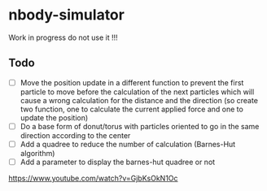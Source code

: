 # nbody-simulator

Work in progress do not use it !!!

## Todo

- [ ] Move the position update in a different function to prevent the first particle to move before the calculation of
  the next particles which will cause a wrong calculation for the distance and the direction (so create two function,
  one to calculate the current applied force and one to update the position)
- [ ] Do a base form of donut/torus with particles oriented to go in the same direction according to the center
- [ ] Add a quadree to reduce the number of calculation (Barnes-Hut algorithm)
- [ ] Add a parameter to display the barnes-hut quadree or not

<https://www.youtube.com/watch?v=GjbKsOkN1Oc>

